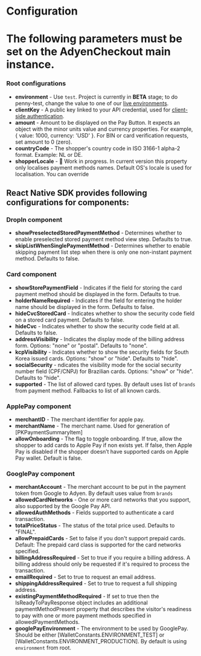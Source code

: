 # Configuration

# The following parameters must be set on the AdyenCheckout main instance.

### Root configurations
* **environment** - Use `test`. Project is currently in **BETA** stage; to do penny-test, change the value to one of our [live environments](https://docs.adyen.com/online-payments/drop-in-web#testing-your-integration).
* **clientKey** - A public key linked to your API credential, used for [client-side authentication](https://docs.adyen.com/development-resources/client-side-authentication).
* **amount** - Amount to be displayed on the Pay Button. It expects an object with the minor units value and currency properties. For example, { value: 1000, currency: 'USD' }. For BIN or card verification requests, set amount to 0 (zero).
* **countryCode** - The shopper's country code in ISO 3166-1 alpha-2 format. Example: NL or DE.
* **shopperLocale** - 🚧 Work in progress. In current version this property only localises payment methods names. Default OS's locale is used for localisation. You can override  

## React Native SDK provides following configurations for components:

### DropIn component
* **showPreselectedStoredPaymentMethod** - Determines whether to enable preselected stored payment method view step. Defaults to true.
* **skipListWhenSinglePaymentMethod** - Determines whether to enable skipping payment list step when there is only one non-instant payment method. Defaults to false.

### Card component
* **showStorePaymentField** - Indicates if the field for storing the card payment method should be displayed in the form. Defaults to true.
* **holderNameRequired** - Indicates if the field for entering the holder name should be displayed in the form. Defaults to false.
* **hideCvcStoredCard** - Indicates whether to show the security code field on a stored card payment. Defaults to false.
* **hideCvc** - Indicates whether to show the security code field at all. Defaults to false.
* **addressVisibility** - Indicates the display mode of the billing address form. Options: "none" or "postal". Defaults to "none".
* **kcpVisibility** - Indicates whether to show the security fields for South Korea issued cards. Options: "show" or "hide". Defaults to "hide".
* **socialSecurity** - ndicates the visibility mode for the social security number field (CPF/CNPJ) for Brazilian cards. Options: "show" or "hide". Defaults to "hide".
* **supported** - The list of allowed card types. By default uses list of `brands` from payment method. Fallbacks to list of all known cards.

### ApplePay component
* **merchantID** - The merchant identifier for apple pay.
* **merchantName** - The merchant name. Used for generation of [PKPaymentSummaryItem]
* **allowOnboarding** - The flag to toggle onboarding. If true, allow the shopper to add cards to Apple Pay if non exists yet. If false, then Apple Pay is disabled if the shopper doesn’t have supported cards on Apple Pay wallet. Default is false.

### GooglePay component
* **merchantAccount** - The merchant account to be put in the payment token from Google to Adyen. By default uses value from `brands`
* **allowedCardNetworks** - One or more card networks that you support, also supported by the Google Pay API.
* **allowedAuthMethods** - Fields supported to authenticate a card transaction.
* **totalPriceStatus** - The status of the total price used. Defaults to "FINAL".
* **allowPrepaidCards** - Set to false if you don't support prepaid cards. Default: The prepaid card class is supported for the card networks specified.
* **billingAddressRequired** - Set to true if you require a billing address. A billing address should only be requested if it's required to process the transaction.
* **emailRequired** - Set to true to request an email address.
* **shippingAddressRequired** - Set to true to request a full shipping address.
* **existingPaymentMethodRequired** - If set to true then the IsReadyToPayResponse object includes an additional paymentMethodPresent property that describes the visitor's readiness to pay with one or more payment methods specified in allowedPaymentMethods.
* **googlePayEnvironment** - The environment to be used by GooglePay. Should be either [WalletConstants.ENVIRONMENT_TEST] or [WalletConstants.ENVIRONMENT_PRODUCTION]. By default is using `environment` from root.

